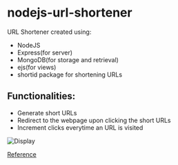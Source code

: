 # nodejs-url-shortener

URL Shortener created using:
- NodeJS
- Express(for server)
- MongoDB(for storage and retrieval)
- ejs(for views) 
- shortid package for shortening URLs

## Functionalities:
- Generate short URLs
- Redirect to the webpage upon clicking the short URLs
- Increment clicks everytime an URL is visited

![Display](https://i.ibb.co/nr2wc5W/Screenshot-113.png)

[Reference](https://www.youtube.com/watch?v=SLpUKAGnm-g)
